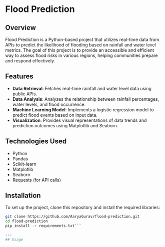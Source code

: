 # Flood Prediction

## Overview
Flood Prediction is a Python-based project that utilizes real-time data from APIs to predict the likelihood of flooding based on rainfall and water level metrics. The goal of this project is to provide an accessible and efficient way to assess flood risks in various regions, helping communities prepare and respond effectively.

## Features
- **Data Retrieval**: Fetches real-time rainfall and water level data using public APIs.
- **Data Analysis**: Analyzes the relationship between rainfall percentages, water levels, and flood occurrence.
- **Machine Learning Model**: Implements a logistic regression model to predict flood events based on input data.
- **Visualization**: Provides visual representations of data trends and prediction outcomes using Matplotlib and Seaborn.

## Technologies Used
- Python
- Pandas
- Scikit-learn
- Matplotlib
- Seaborn
- Requests (for API calls)

## Installation
To set up the project, clone this repository and install the required libraries:

```bash
git clone https://github.com/AaryaGurav/flood-prediction.git
cd flood-prediction
pip install -r requirements.txt```

---
## Usage




